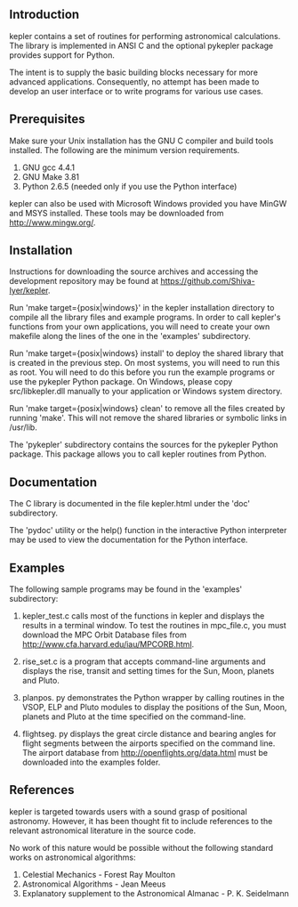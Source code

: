 Introduction
------------

kepler contains a set of routines for performing astronomical
calculations. The library is implemented in ANSI C and the optional
pykepler package provides support for Python.

The intent is to supply the basic building blocks necessary for more
advanced applications. Consequently, no attempt has been made to
develop an user interface or to write programs for various use cases.

Prerequisites
-------------

Make sure your Unix installation has the GNU C compiler and build
tools installed. The following are the minimum version requirements.

1. GNU gcc 4.4.1
2. GNU Make 3.81
3. Python 2.6.5 (needed only if you use the Python interface)

kepler can also be used with Microsoft Windows provided you have MinGW
and MSYS installed. These tools may be downloaded from <http://www.mingw.org/>.

Installation
------------

Instructions for downloading the source archives and accessing the
development repository may be found at <https://github.com/Shiva-Iyer/kepler>.

Run 'make target={posix|windows}' in the kepler installation directory
to compile all the library files and example programs. In order to
call kepler's functions from your own applications, you will need to
create your own makefile along the lines of the one in the 'examples'
subdirectory.

Run 'make target={posix|windows} install' to deploy the shared library
that is created in the previous step. On most systems, you will need
to run this as root.  You will need to do this before you run the
example programs or use the pykepler Python package. On Windows,
please copy src/libkepler.dll manually to your application or Windows
system directory.

Run 'make target={posix|windows} clean' to remove all the files
created by running 'make'. This will not remove the shared libraries
or symbolic links in /usr/lib.

The 'pykepler' subdirectory contains the sources for the pykepler
Python package.  This package allows you to call kepler routines from
Python.

Documentation
-------------

The C library is documented in the file kepler.html under the 'doc'
subdirectory.

The 'pydoc' utility or the help() function in the interactive Python
interpreter may be used to view the documentation for the Python
interface.

Examples
--------

The following sample programs may be found in the 'examples'
subdirectory:

1. kepler_test.c calls most of the functions in kepler and displays
the results in a terminal window. To test the routines in mpc_file.c,
you must download the MPC Orbit Database files from <http://www.cfa.harvard.edu/iau/MPCORB.html>.

2. rise_set.c is a program that accepts command-line arguments and
displays the rise, transit and setting times for the Sun, Moon,
planets and Pluto.

3. planpos. py demonstrates the Python wrapper by calling routines in
the VSOP, ELP and Pluto modules to display the positions of the Sun,
Moon, planets and Pluto at the time specified on the command-line.

4. flightseg. py displays the great circle distance and bearing angles
for flight segments between the airports specified on the command
line.  The airport database from <http://openflights.org/data.html>
must be downloaded into the examples folder.

References
----------

kepler is targeted towards users with a sound grasp of positional
astronomy.  However, it has been thought fit to include references to
the relevant astronomical literature in the source code.

No work of this nature would be possible without the following
standard works on astronomical algorithms:

1. Celestial Mechanics - Forest Ray Moulton
2. Astronomical Algorithms - Jean Meeus
3. Explanatory supplement to the Astronomical Almanac - P. K. Seidelmann

